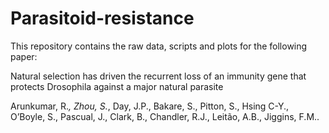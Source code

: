# Parasitoid-resistance

This repository contains the raw data, scripts and plots for the following paper:

Natural selection has driven the recurrent loss of an immunity gene that protects Drosophila against a major natural parasite

Arunkumar, R.*, Zhou, S.*, Day, J.P., Bakare, S., Pitton, S., Hsing C-Y., O’Boyle, S., Pascual, J., Clark, B., Chandler, R.J., Leitão, A.B., Jiggins, F.M..

 
